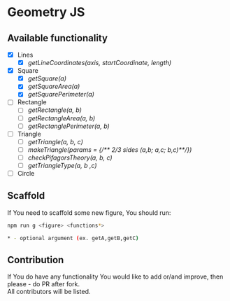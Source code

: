 # Geometry JS   

## Available functionality    
- [x] Lines
    - [x] *getLineCoordinates(axis, startCoordinate, length)*   
- [x] Square    
    - [x] *getSquare(a)*
    - [x] *getSquareArea(a)*
    - [x] *getSquarePerimeter(a)*   
- [ ] Rectangle 
    - [ ] *getRectangle(a, b)*
    - [ ] *getRectangleArea(a, b)*
    - [ ] *getRectanglePerimeter(a, b)*
- [ ] Triangle  
    - [ ] *getTriangle(a, b, c)*    
    - [ ] *makeTriangle(params = {/\*\* 2/3 sides (a,b; a,c; b,c)\*\*/})*   
    - [ ] *checkPifagorsTheory(a, b, c)*    
    - [ ] *getTriangleType(a, b ,c)*    
- [ ] Circle    

## Scaffold

If You need to scaffold some new figure, You should run:
```bash
npm run g <figure> <functions*>

* - optional argument (ex. getA,getB,getC)
```

## Contribution 
If You do have any functionality You would like to add or/and improve, then please - do PR after fork.  
All contributors will be listed.
